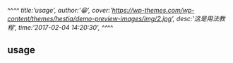 ^^_^^
title:'usage',
author:'😁',
cover:'https://wp-themes.com/wp-content/themes/hestia/demo-preview-images/img/2.jpg',
desc:'这是用法教程',
time:'2017-02-04 14:20:30',
^^_^^

## usage
